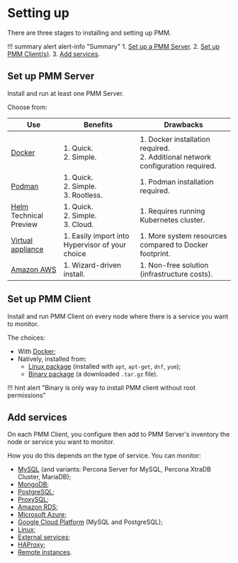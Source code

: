 # Setting up

There are three stages to installing and setting up PMM.

!!! summary alert alert-info "Summary"
    1. [Set up a PMM Server](#set-up-pmm-server).
    2. [Set up PMM Client(s)](#set-up-pmm-client).
    3. [Add services](#add-services).

## Set up PMM Server

Install and run at least one PMM Server.

Choose from:

| Use | <i class="uil uil-thumbs-up"></i> **Benefits** | <i class="uil uil-thumbs-down"></i> **Drawbacks**
|---|---|---
|                                                                                                                     |
| [Docker] | 1. Quick.<br>2. Simple. | 1. Docker installation required.<br>2. Additional network configuration required.
| [Podman] | 1. Quick.<br>2. Simple.<br>3. Rootless. | 1. Podman installation required.
| [Helm] Technical Preview | 1. Quick.<br>2. Simple.<br>3. Cloud. | 1. Requires running Kubernetes cluster.
| [Virtual appliance]  | 1. Easily import into Hypervisor of your choice | 1. More system resources compared to Docker footprint.
| [Amazon AWS] | 1. Wizard-driven install. | 1. Non-free solution (infrastructure costs).

## Set up PMM Client

Install and run PMM Client on every node where there is a service you want to monitor.

The choices:

- With [Docker](client/index.md#docker);
- Natively, installed from:
    - [Linux package](client/index.md#package-manager) (installed with `apt`, `apt-get`, `dnf`, `yum`);
    - [Binary package](client/index.md#binary-package) (a downloaded `.tar.gz` file).

!!! hint alert "Binary is only way to install PMM client without root permissions"

## Add services

On each PMM Client, you configure then add to PMM Server's inventory the node or service you want to monitor.

How you do this depends on the type of service. You can monitor:

- [MySQL] (and variants: Percona Server for MySQL, Percona XtraDB Cluster, MariaDB);
- [MongoDB];
- [PostgreSQL];
- [ProxySQL];
- [Amazon RDS];
- [Microsoft Azure];
- [Google Cloud Platform] (MySQL and PostgreSQL);
- [Linux];
- [External services];
- [HAProxy];
- [Remote instances].

[MySQL]: client/mysql.md
[MongoDB]: client/mongodb.md
[PostgreSQL]: client/postgresql.md
[ProxySQL]: client/proxysql.md
[Amazon RDS]: client/aws.md
[Microsoft Azure]: client/azure.md
[Google Cloud Platform]: client/google.md
[Linux]: client/linux.md
[External services]: client/external.md
[HAProxy]: client/haproxy.md
[Remote instances]: client/remote.md
[dashboards]: ../details/dashboards/
[Docker]: server/docker.md
[Podman]: server/podman.md
[Helm]: server/helm.md
[virtual appliance]: server/virtual-appliance.md
[Amazon AWS]: server/aws.md
[easy install]: server/easy-install.md
